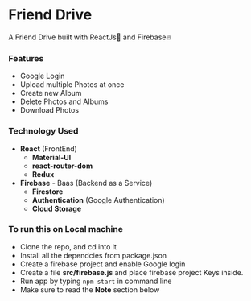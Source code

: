 # Friend Drive

A Friend Drive built with ReactJs🚀 and Firebase🔥

### Features

- Google Login
- Upload multiple Photos at once
- Create new Album
- Delete Photos and Albums
- Download Photos


### Technology Used

- **React** (FrontEnd)
  - **Material-UI**
  - **react-router-dom**
  - **Redux**
- **Firebase** - Baas (Backend as a Service)
  - **Firestore**
  - **Authentication** (Google Authentication)
  - **Cloud Storage**

### To run this on Local machine

- Clone the repo, and cd into it
- Install all the dependcies from package.json
- Create a firebase project and enable Google login
- Create a file **src/firebase.js** and place firebase project Keys inside.
- Run app by typing `npm start` in command line
- Make sure to read the **Note** section below
